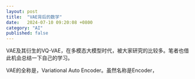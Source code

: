 ```yaml
---
layout: post
title:  "VAE背后的数学"
date:   2024-07-10 09:20:08 +0800
category: "AI"
published: false
---
```


VAE及其衍生的VQ-VAE，在多模态大模型时代，被大家研究的比较多。笔者也借此机会总结一下自己的学习。

<!--more-->

VAE的全称是，Variational Auto Encoder。虽然名称是Encoder，